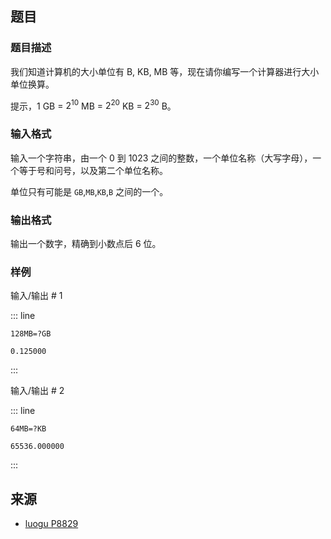 ## 题目




### 题目描述

我们知道计算机的大小单位有 B, KB, MB 等，现在请你编写一个计算器进行大小单位换算。

提示，$1$ GB = $2^{10}$ MB = $2^{20}$ KB = $2^{30}$ B。



### 输入格式
输入一个字符串，由一个 0 到 1023 之间的整数，一个单位名称（大写字母），一个等于号和问号，以及第二个单位名称。

单位只有可能是 `GB`,`MB`,`KB`,`B` 之间的一个。



### 输出格式

输出一个数字，精确到小数点后 6 位。



### 样例


输入/输出 # 1

::: line
```
128MB=?GB
```

```
0.125000
```
:::

输入/输出 # 2

::: line
```
64MB=?KB
```

```
65536.000000
```
:::






## 来源

- [luogu P8829](https://www.luogu.com.cn/problem/P8829)
